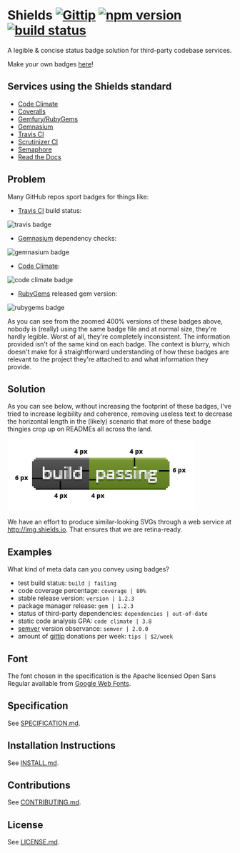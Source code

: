# Shields [![Gittip](http://img.shields.io/gittip/shields.io.svg)](https://www.gittip.com/Shields.io/) [![npm version](http://img.shields.io/npm/v/gh-badges.svg)](https://npmjs.org/package/gh-badges) [![build status](http://img.shields.io/travis/badges/gh-badges.svg)](https://travis-ci.org/badges/gh-badges)

A legible & concise status badge solution for third-party codebase services.

Make your own badges [here][badges]!

[badges]: <http://img.shields.io>

## Services using the Shields standard
- [Code Climate](https://codeclimate.com/changelog/510d4fde56b102523a0004bf)
- [Coveralls](https://coveralls.io/r/kaize/nastachku)
- [Gemfury/RubyGems](http://badge.fury.io/)
- [Gemnasium](http://blog.tech-angels.com/post/43141047457/gemnasium-v3-aka-gemnasium)
- [Travis CI](http://about.travis-ci.org/docs/user/status-images/)
- [Scrutinizer CI](https://scrutinizer-ci.com/)
- [Semaphore](https://semaphoreapp.com)
- [Read the Docs](https://readthedocs.org/)

## Problem
Many GitHub repos sport badges for things like:
- [Travis CI](https://travis-ci.org/) build status:

![travis badge](http://f.cl.ly/items/2H233M0I0T43313c3h0C/Screen%20Shot%202013-01-30%20at%202.45.30%20AM.png)

- [Gemnasium](https://gemnasium.com/) dependency checks:

![gemnasium badge](http://f.cl.ly/items/2j1D2R0q2C3s1x2y3k09/Screen%20Shot%202013-01-30%20at%202.46.10%20AM.png)

- [Code Climate](http://codeclimate.com):

![code climate badge](http://f.cl.ly/items/0H2O1A3q2b3j1D2i0M3j/Screen%20Shot%202013-01-30%20at%202.46.47%20AM.png)

- [RubyGems](http://rubygems.org) released gem version:

![rubygems badge](http://f.cl.ly/items/443X21151h1V301s2s3a/Screen%20Shot%202013-01-30%20at%202.47.10%20AM.png)

As you can see from the zoomed 400% versions of these badges above, nobody is (really) using the same badge file and at normal size, they're hardly legible. Worst of all, they're completely inconsistent. The information provided isn't of the same kind on each badge. The context is blurry, which doesn't make for å straightforward understanding of how these badges are relevant to the project they're attached to and what information they provide.

## Solution
As you can see below, without increasing the footprint of these badges, I've tried to increase legibility and coherence, removing useless text to decrease the horizontal length in the (likely) scenario that more of these badge thingies crop up on READMEs all across the land.

![Badge design](spec/proportions.png)

We have an effort to produce similar-looking SVGs through a web service at
<http://img.shields.io>. That ensures that we are retina-ready.

## Examples

What kind of meta data can you convey using badges?

- test build status: `build | failing`
- code coverage percentage: `coverage | 80%`
- stable release version: `version | 1.2.3`
- package manager release: `gem | 1.2.3`
- status of third-party dependencies: `dependencies | out-of-date`
- static code analysis GPA: `code climate | 3.8`
- [semver](http://semver.org/) version observance: `semver | 2.0.0`
- amount of [gittip](http://gittip.com) donations per week: `tips | $2/week`

## Font
The font chosen in the specification is the Apache licensed Open Sans Regular available from [Google Web Fonts](http://www.google.com/webfonts/specimen/Open+Sans).

## Specification
See [SPECIFICATION.md](spec/SPECIFICATION.md).

## Installation Instructions
See [INSTALL.md](INSTALL.md).

## Contributions
See [CONTRIBUTING.md](CONTRIBUTING.md).

## License
See [LICENSE.md](LICENSE.md).

[gem]: https://github.com/badges/badgerbadgerbadger

